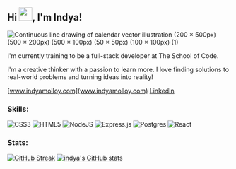 ## Hi <img src="https://raw.githubusercontent.com/MartinHeinz/MartinHeinz/master/wave.gif" width="30px">, I'm Indya!



![Continuous line drawing of calendar vector illustration (200 × 500px) (500 × 200px) (500 × 100px) (50 × 50px) (100 × 100px) (1)](https://user-images.githubusercontent.com/93342205/155901210-00cd91e7-cb80-4564-aed1-8f615baa42b7.png)





I'm currently training to be a full-stack developer at The School of Code.

 I'm a creative thinker with a passion to learn more. I love finding solutions to real-world problems and turning ideas into reality!

[www.indyamolloy.com](www.indyamolloy.com)
[LinkedIn](linkedin.com/in/indya-carroll-molloy)

### Skills:
![CSS3](https://img.shields.io/badge/css3-%231572B6.svg?style=for-the-badge&logo=css3&logoColor=white)
 ![HTML5](https://img.shields.io/badge/html5-%23E34F26.svg?style=for-the-badge&logo=html5&logoColor=white)
![NodeJS](https://img.shields.io/badge/node.js-6DA55F?style=for-the-badge&logo=node.js&logoColor=white)
![Express.js](https://img.shields.io/badge/express.js-%23404d59.svg?style=for-the-badge&logo=express&logoColor=%2361DAFB)
![Postgres](https://img.shields.io/badge/postgres-%23316192.svg?style=for-the-badge&logo=postgresql&logoColor=white)
![React](https://img.shields.io/badge/react-%2320232a.svg?style=for-the-badge&logo=react&logoColor=%2361DAFB)



 
 ### Stats:
[![GitHub Streak](https://github-readme-streak-stats.herokuapp.com/?user=indyamolloy&theme=omni)](https://git.io/streak-stats)
[![indya's GitHub stats](https://github-readme-stats.vercel.app/api?username=indyamolloy&show_icons=true&theme=omni)](https://github.com/indyamolloy/github-readme-stats)
